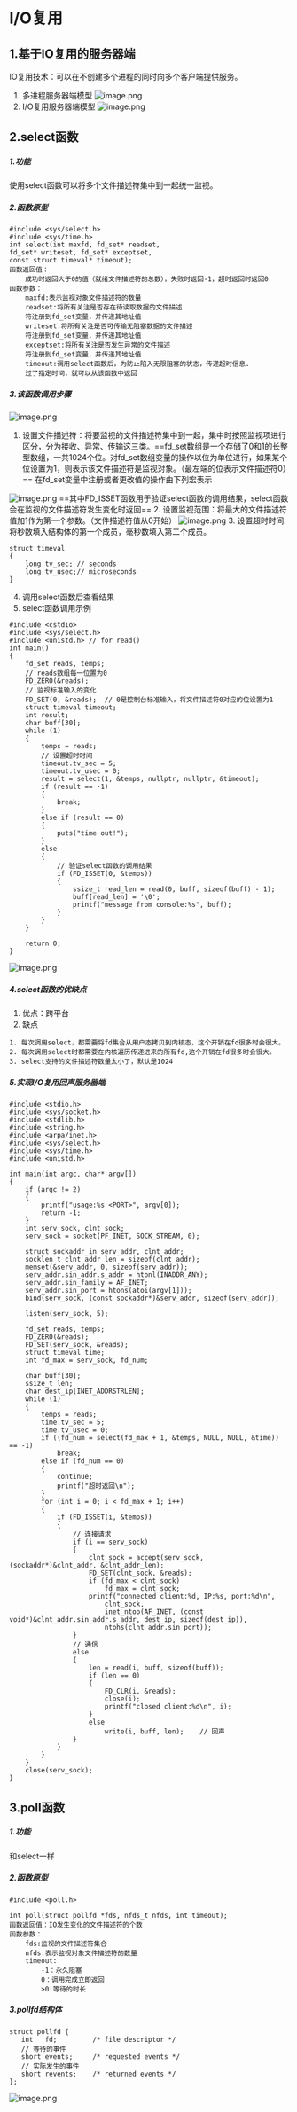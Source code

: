 # I/O复用
## 1.基于IO复用的服务器端
IO复用技术：可以在不创建多个进程的同时向多个客户端提供服务。
1. 多进程服务器端模型
![image.png](https://upload-images.jianshu.io/upload_images/17728742-ca31a50b80e6b0d5.png?imageMogr2/auto-orient/strip%7CimageView2/2/w/1240)
2. I/O复用服务器端模型
![image.png](https://upload-images.jianshu.io/upload_images/17728742-de81893ee8e44ace.png?imageMogr2/auto-orient/strip%7CimageView2/2/w/1240)
## 2.select函数
##### 1.功能
使用select函数可以将多个文件描述符集中到一起统一监视。
##### 2.函数原型
```
#include <sys/select.h>
#include <sys/time.h>
int select(int maxfd, fd_set* readset,
fd_set* writeset, fd_set* exceptset,
const struct timeval* timeout);
函数返回值：
    成功时返回大于0的值（就绪文件描述符的总数），失败时返回-1，超时返回时返回0
函数参数：
    maxfd:表示监视对象文件描述符的数量
    readset:将所有关注是否存在待读取数据的文件描述
    符注册到fd_set变量，并传递其地址值
    writeset:将所有关注是否可传输无阻塞数据的文件描述
    符注册到fd_set变量，并传递其地址值
    exceptset:将所有关注是否发生异常的文件描述
    符注册到fd_set变量，并传递其地址值
    timeout:调用select函数后，为防止陷入无限阻塞的状态，传递超时信息.
    过了指定时间，就可以从该函数中返回
```
##### 3.该函数调用步骤
![image.png](https://upload-images.jianshu.io/upload_images/17728742-1f578c7b426a1ce6.png?imageMogr2/auto-orient/strip%7CimageView2/2/w/1240)
1. 设置文件描述符：将要监视的文件描述符集中到一起，集中时按照监视项进行区分，分为接收、异常、传输这三类。==fd_set数组是一个存储了0和1的长整型数组，一共1024个位。对fd_set数组变量的操作以位为单位进行，如果某个位设置为1，则表示该文件描述符是监视对象。（最左端的位表示文件描述符0）== 在fd_set变量中注册或者更改值的操作由下列宏表示

![image.png](https://upload-images.jianshu.io/upload_images/17728742-098e96ce94fcfaba.png?imageMogr2/auto-orient/strip%7CimageView2/2/w/1240)
==其中FD_ISSET函数用于验证select函数的调用结果，select函数会在监视的文件描述符发生变化时返回==
2. 设置监视范围：将最大的文件描述符值加1作为第一个参数。（文件描述符值从0开始）
![image.png](https://upload-images.jianshu.io/upload_images/17728742-c43836b18d74c6c9.png?imageMogr2/auto-orient/strip%7CimageView2/2/w/1240)
3. 设置超时时间:将秒数填入结构体的第一个成员，毫秒数填入第二个成员。
```
struct timeval
{
    long tv_sec; // seconds
    long tv_usec;// microseconds
}
```
4. 调用select函数后查看结果
5. select函数调用示例
```
#include <cstdio>
#include <sys/select.h>
#include <unistd.h> // for read()
int main()
{
    fd_set reads, temps;
    // reads数组每一位置为0
    FD_ZERO(&reads);
    // 监视标准输入的变化
    FD_SET(0, &reads);  // 0是控制台标准输入，将文件描述符0对应的位设置为1
    struct timeval timeout;
    int result;
    char buff[30];
    while (1)
    {
        temps = reads;
        // 设置超时时间
        timeout.tv_sec = 5;
        timeout.tv_usec = 0;
        result = select(1, &temps, nullptr, nullptr, &timeout);
        if (result == -1)
        {
            break;
        }
        else if (result == 0)
        {
            puts("time out!");
        }
        else
        {
            // 验证select函数的调用结果
            if (FD_ISSET(0, &temps))
            {
                ssize_t read_len = read(0, buff, sizeof(buff) - 1);
                buff[read_len] = '\0';
                printf("message from console:%s", buff);
            }
        }
    }

    return 0;
}
```
![image.png](https://upload-images.jianshu.io/upload_images/17728742-54193dcac6b146b9.png?imageMogr2/auto-orient/strip%7CimageView2/2/w/1240)
##### 4.select函数的优缺点
1. 优点：跨平台
2. 缺点
```
1. 每次调用select，都需要将fd集合从用户态拷贝到内核态，这个开销在fd很多时会很大。
2. 每次调用select时都需要在内核遍历传递进来的所有fd,这个开销在fd很多时会很大。
3. select支持的文件描述符数量太小了，默认是1024
```
##### 5.实现I/O复用回声服务器端
```
#include <stdio.h>
#include <sys/socket.h>
#include <stdlib.h>
#include <string.h>
#include <arpa/inet.h>
#include <sys/select.h>
#include <sys/time.h>
#include <unistd.h>

int main(int argc, char* argv[])
{
    if (argc != 2)
    {
        printf("usage:%s <PORT>", argv[0]);
        return -1;
    }
    int serv_sock, clnt_sock;
    serv_sock = socket(PF_INET, SOCK_STREAM, 0);

    struct sockaddr_in serv_addr, clnt_addr;
    socklen_t clnt_addr_len = sizeof(clnt_addr);
    memset(&serv_addr, 0, sizeof(serv_addr));
    serv_addr.sin_addr.s_addr = htonl(INADDR_ANY);
    serv_addr.sin_family = AF_INET;
    serv_addr.sin_port = htons(atoi(argv[1]));
    bind(serv_sock, (const sockaddr*)&serv_addr, sizeof(serv_addr));

    listen(serv_sock, 5);

    fd_set reads, temps;
    FD_ZERO(&reads);
    FD_SET(serv_sock, &reads);
    struct timeval time; 
    int fd_max = serv_sock, fd_num;

    char buff[30];
    ssize_t len;
    char dest_ip[INET_ADDRSTRLEN];
    while (1)
    {
        temps = reads;
        time.tv_sec = 5;
        time.tv_usec = 0;
        if ((fd_num = select(fd_max + 1, &temps, NULL, NULL, &time)) == -1)
            break;
        else if (fd_num == 0)
        {
            continue;
            printf("超时返回\n");
        }
        for (int i = 0; i < fd_max + 1; i++)
        {
            if (FD_ISSET(i, &temps))
            {
                // 连接请求
                if (i == serv_sock)
                {
                    clnt_sock = accept(serv_sock, (sockaddr*)&clnt_addr, &clnt_addr_len);
                    FD_SET(clnt_sock, &reads);
                    if (fd_max < clnt_sock)
                        fd_max = clnt_sock;
                    printf("connected client:%d, IP:%s, port:%d\n",
                        clnt_sock,
                        inet_ntop(AF_INET, (const void*)&clnt_addr.sin_addr.s_addr, dest_ip, sizeof(dest_ip)),
                        ntohs(clnt_addr.sin_port));                   
                }
                // 通信
                else
                {
                    len = read(i, buff, sizeof(buff));
                    if (len == 0)
                    {
                        FD_CLR(i, &reads);
                        close(i);
                        printf("closed client:%d\n", i);
                    }
                    else
                        write(i, buff, len);    // 回声
                }
            }   
        }
    }
    close(serv_sock);
}
```
## 3.poll函数
##### 1.功能
和select一样
##### 2.函数原型
```
#include <poll.h>

int poll(struct pollfd *fds, nfds_t nfds, int timeout);
函数返回值：IO发生变化的文件描述符的个数
函数参数：
    fds:监视的文件描述符集合
    nfds:表示监视对象文件描述符的数量
    timeout:
        -1：永久阻塞
        0：调用完成立即返回
        >0:等待的时长
```
##### 3.pollfd结构体
```
struct pollfd {
   int   fd;         /* file descriptor */
   // 等待的事件
   short events;     /* requested events */
   // 实际发生的事件
   short revents;    /* returned events */
};
```
![image.png](https://upload-images.jianshu.io/upload_images/17728742-6aa06be822a6ec06.png?imageMogr2/auto-orient/strip%7CimageView2/2/w/1240)
